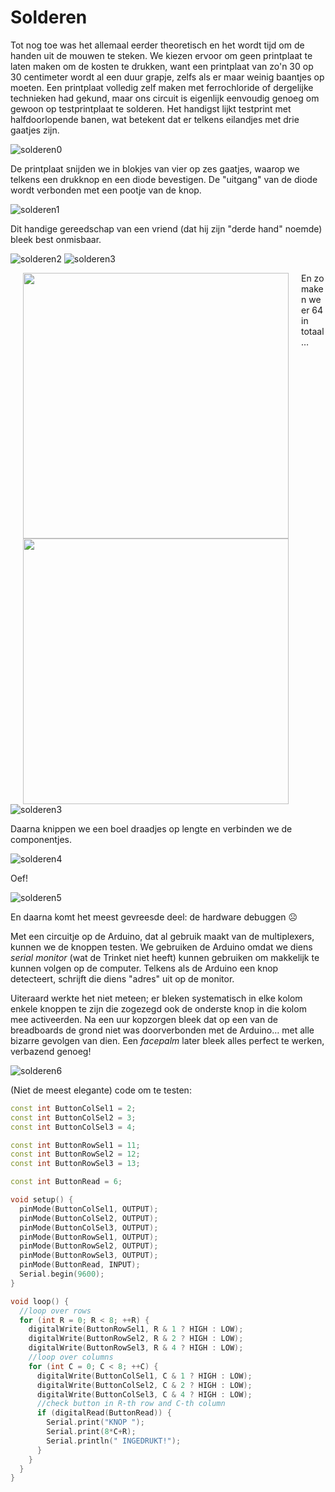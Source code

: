 # Solderen

Tot nog toe was het allemaal eerder theoretisch en het wordt tijd om de handen uit de mouwen te steken. We kiezen ervoor om geen printplaat te laten maken om de kosten te drukken, want een printplaat van zo'n 30 op 30 centimeter wordt al een duur grapje, zelfs als er maar weinig baantjes op moeten. Een printplaat volledig zelf maken met ferrochloride of dergelijke technieken had gekund, maar ons circuit is eigenlijk eenvoudig genoeg om gewoon op testprintplaat te solderen. Het handigst lijkt testprint met halfdoorlopende banen, wat betekent dat er telkens eilandjes met drie gaatjes zijn.

![solderen0](../assets/images/project/solderen0.jpg "solderen")

 De printplaat snijden we in blokjes van vier op zes gaatjes, waarop we telkens een drukknop en een diode bevestigen. De "uitgang" van de diode wordt verbonden met een pootje van de knop.

![solderen1](../assets/images/project/solderen1.jpg "solderen")

Dit handige gereedschap van een vriend (dat hij zijn "derde hand" noemde) bleek best onmisbaar.

![solderen2](../assets/images/project/solderen2.jpg "solderen") ![solderen3](../assets/images/project/solderen3.jpg "solderen")

<img align="left" src="../assets/images/project/solderen2.jpg" width="425" hspace="20"/>
<img align="left" src="../assets/images/project/solderen3.jpg" width="425" hspace="20"/>


En zo maken we er 64 in totaal…

![solderen3](../assets/images/project/solderen3.jpg "solderen")

Daarna knippen we een boel draadjes op lengte en verbinden we de componentjes.

![solderen4](../assets/images/project/solderen4.jpg "solderen")

Oef!

![solderen5](../assets/images/project/solderen5.jpg "solderen")

En daarna komt het meest gevreesde deel: de hardware debuggen &#9785;

Met een circuitje op de Arduino, dat al gebruik maakt van de multiplexers, kunnen we de knoppen testen. We gebruiken de Arduino omdat we diens _serial monitor_ (wat de Trinket niet heeft) kunnen gebruiken om makkelijk te kunnen volgen op de computer. Telkens als de Arduino een knop detecteert, schrijft die diens "adres" uit op de monitor.

Uiteraard werkte het niet meteen; er bleken systematisch in elke kolom enkele knoppen te zijn die zogezegd ook de onderste knop in die kolom mee activeerden. Na een uur kopzorgen bleek dat op een van de breadboards de grond niet was doorverbonden met de Arduino… met alle bizarre gevolgen van dien. Een _facepalm_ later bleek alles perfect te werken, verbazend genoeg!

![solderen6](../assets/images/project/solderen6.jpg "solderen")

(Niet de meest elegante) code om te testen:

```c++
const int ButtonColSel1 = 2;
const int ButtonColSel2 = 3;
const int ButtonColSel3 = 4;

const int ButtonRowSel1 = 11;
const int ButtonRowSel2 = 12;
const int ButtonRowSel3 = 13;

const int ButtonRead = 6;

void setup() {
  pinMode(ButtonColSel1, OUTPUT);
  pinMode(ButtonColSel2, OUTPUT);
  pinMode(ButtonColSel3, OUTPUT);
  pinMode(ButtonRowSel1, OUTPUT);
  pinMode(ButtonRowSel2, OUTPUT);
  pinMode(ButtonRowSel3, OUTPUT);
  pinMode(ButtonRead, INPUT);
  Serial.begin(9600);
}

void loop() {
  //loop over rows
  for (int R = 0; R < 8; ++R) {
    digitalWrite(ButtonRowSel1, R & 1 ? HIGH : LOW);
    digitalWrite(ButtonRowSel2, R & 2 ? HIGH : LOW);
    digitalWrite(ButtonRowSel3, R & 4 ? HIGH : LOW);
    //loop over columns
    for (int C = 0; C < 8; ++C) {
      digitalWrite(ButtonColSel1, C & 1 ? HIGH : LOW);
      digitalWrite(ButtonColSel2, C & 2 ? HIGH : LOW);
      digitalWrite(ButtonColSel3, C & 4 ? HIGH : LOW);
      //check button in R-th row and C-th column
      if (digitalRead(ButtonRead)) {
        Serial.print("KNOP ");
        Serial.print(8*C+R);
        Serial.println(" INGEDRUKT!");
      }
    }
  }
}
```

